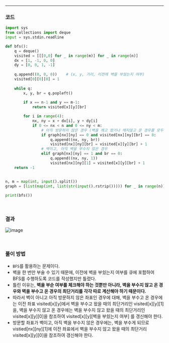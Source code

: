 ___
### 코드
```python
import sys
from collections import deque
input = sys.stdin.readline

def bfs():
    q = deque()
    visited = [[[0,0] for _ in range(m)] for _ in range(n)]
    dx = [1, -1, 0, 0]
    dy = [0, 0, 1, -1]
    
    q.append((0, 0, 0))    # (x, y, 거리, 이전에 벽을 부쉈는지 여부)
    visited[0][0][0] = 1
    
    while q:
        x, y, br = q.popleft()
            
        if x == n-1 and y == m-1:
            return visited[x][y][br]

        for i in range(4):
            nx, ny = x + dx[i], y + dy[i]
            if 0 <= nx < n and 0 <= ny < m:
                # 아직 방문하지 않은 경우 (벽을 깨고 왔거나 깨지않고 온 경우를 모두 고려)
                if graph[nx][ny] == 0 and visited[nx][ny][br] == 0:
                    q.append((nx, ny, br))
                    visited[nx][ny][br] = visited[x][y][br] + 1
                # 벽이고, 아직 벽을 부수지 않은 경우
                elif graph[nx][ny] == 1 and br == 0:
                    q.append((nx, ny, 1))
                    visited[nx][ny][1] = visited[x][y][br] + 1
    return -1
            
        
n, m = map(int, input().split())
graph = [list(map(int, list(str(input().rstrip())))) for _ in range(n)]

print(bfs())
```
<br>

### 결과
![image](https://user-images.githubusercontent.com/50696567/196322544-d2f9dee7-6a4d-4327-803e-78ddad71a2a2.png)

<br>

### 풀이 방법
- `BFS`를 활용하는 문제이다.
- 벽을 한 번만 부술 수 있기 때문에, 이전에 벽을 부쉈는지 여부를 큐에 포함하여 BFS를 수행하도록 코드를 작성했지만 틀렸다.
- 틀린 이유는, **벽을 부순 여부를 체크해야 하는 것뿐만 아니라, 벽을 부수지 않고 온 경우와 벽을 부수고 온 경우의 최단거리를 각각 따로 계산해야 하기 때문이다.**
- 따라서 벽이 아니고 아직 방문하지 않은 좌표인 경우에 대해, 벽을 부수고 온 경우에는 이전 좌표 visited[x][y]에서 벽을 부수고 왔을 때의 최단거리인 visited[x][y][1]을, 벽을 부수지 않고 온 경우에는 벽을 부수지 않고 왔을 때의 최단거리인 visited[x][y][0]을 참조하여 visited[x][y][벽을 부쉈는지 여부] 를 갱신해야 한다.
- 방문할 좌표가 벽이고, 아직 벽을 부수지 않은 경우에는, 벽을 부수게 되므로 vistied[nx][ny][1]에 이전 좌표에서 벽을 부수지 않고 왔을 때의 최단거리 visited[x][y][0]을 참조하여 갱신해야 한다.
